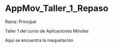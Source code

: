 # AppMov_Taller_1_Repaso

Rama: Principal

Taller 1 del curso de Aplicaciones Móviles

Aqui se encuentra la maquetación

